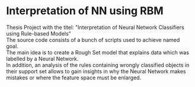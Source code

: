 # Interpretation of NN using RBM
Thesis Project with the titel: "Interpretation of Neural Network Classifiers using Rule-based Models" <br>
The source code consists of a bunch of scripts used to achieve named goal. <br>
The main idea is to create a Rough Set model that explains data which was labelled by a Neural Network. <br>
In addition, an analysis of the rules containing wrongly classified objects in their support set allows to gain insights in why the Neural Network makes mistakes or where the feature space must be enlarged.
